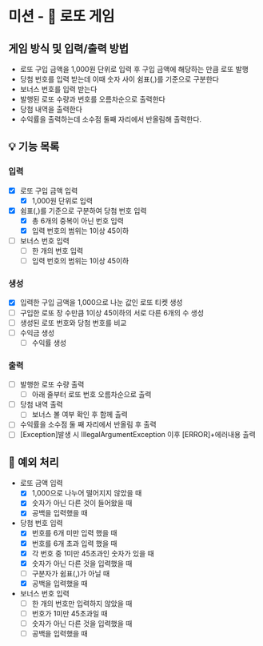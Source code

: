 # 미션 - 🎰 로또 게임

## 게임 방식 및 입력/출력 방법
- 로또 구입 금액을 1,000원 단위로 입력 후 구입 금액에 해당하는 만큼 로또 발행
- 당첨 번호를 입력 받는데 이때 숫자 사이 쉼표(,)를 기준으로 구분한다
- 보너스 번호를 입력 받는다
- 발행된 로또 수량과 번호를 오름차순으로 출력한다
- 당첨 내역을 출력한다
- 수익률을 출력하는데 소수점 둘째 자리에서 반올림해 출력한다.

## 💡 기능 목록
### 입력
- [X] 로또 구입 금액 입력
    - [X] 1,000원 단위로 입력
- [X] 쉼표(,)를 기준으로 구분하여 당첨 번호 입력
    - [X] 총 6개의 중복이 아닌 번호 입력
    - [X] 입력 번호의 범위는 1이상 45이하
- [ ] 보너스 번호 입력
    - [ ] 한 개의 번호 입력
    - [ ] 입력 번호의 범위는 1이상 45이하

### 생성
- [X] 입력한 구입 금액을 1,000으로 나눈 값인 로또 티켓 생성
- [ ] 구입한 로또 장 수만큼 1이상 45이하의 서로 다른 6개의 수 생성
- [ ] 생성된 로또 번호와 당첨 번호를 비교
- [ ] 수익금 생성
    - [ ] 수익률 생성

### 출력
- [ ] 발행한 로또 수량 출력
    - [ ] 아래 줄부터 로또 번호 오름차순으로 출력
- [ ] 당첨 내역 출력
  - [ ] 보너스 볼 여부 확인 후 함께 출력
- [ ] 수익률을 소수점 둘 째 자리에서 반올림 후 출력
- [ ] [Exception]발생 시 IllegalArgumentException 이후 [ERROR]+에러내용 출력

## 🚨 예외 처리
- 로또 금액 입력
  - [X] 1,000으로 나누어 떨어지지 않았을 때
  - [X] 숫자가 아닌 다른 것이 들어왔을 때
  - [X] 공백을 입력했을 때
- 당첨 번호 입력
  - [X] 번호를 6개 미만 입력 했을 때
  - [X] 번호를 6개 초과 입력 했을 때
  - [X] 각 번호 중 1미만 45초과인 숫자가 있을 때
  - [X] 숫자가 아닌 다른 것을 입력했을 때
  - [ ] 구분자가 쉼표(,)가 아닐 때
  - [X] 공백을 입력했을 때
- 보너스 번호 입력
  - [ ] 한 개의 번호만 입력하지 않았을 때
  - [ ] 번호가 1미만 45초과일 때
  - [ ] 숫자가 아닌 다른 것을 입력했을 때
  - [ ] 공백을 입력했을 때